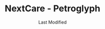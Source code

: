 ---
layout: location-page
date: Last Modified
description: "Local COVID-19 testing is available at NextCare - Petroglyph in Albuquerque, New Mexico, USA."
permalink: "locations/new-mexico/albuquerque/nextcare-petroglyph/"
tags:
  - locations
  - new-mexico
title: NextCare - Petroglyph
state: New Mexico
stateAbbr: NM
hood: Petroglyph
address: 8201 Gold Course Rd NW Ste A3
city: Albuquerque
zip: 87120
mapUrl: "http://maps.apple.com/?q=NextCare+-+Petroglyph&address=8201+Gold+Course+Rd+NW+Ste+A3,Albuquerque,New+Mexico,87120"
locationType: Drive-thru or walk-in
phone: 505-800-7077
website: https://nextcare.com/locations/nm/petroglyph/
onlineBooking: true
closed: undefined
closedUpdate: April 15th, 2020
notes: "For all members of the community."
days: Weekends
hours: 9 am-4PM
altDays: Weekdays
altHours: 8AM-8PM
ctaMessage: Schedule a test
ctaUrl: "https://nextcare.com/locations/nm/petroglyph/"
---